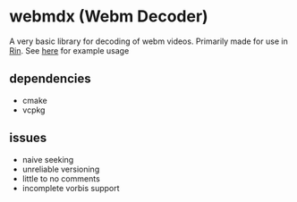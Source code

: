 # webmdx (Webm Decoder)

A very basic library for decoding of webm videos. Primarily made for use in [Rin](https://github.com/TareHimself/rin). See [here](./test/main.cpp) for example usage

## dependencies
- cmake
- vcpkg

## issues
- naive seeking
- unreliable versioning
- little to no comments
- incomplete vorbis support
